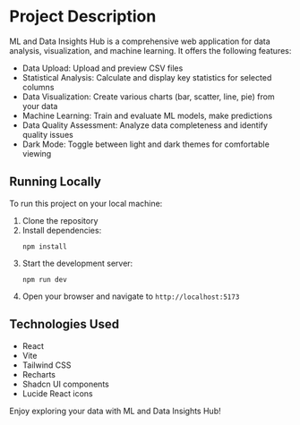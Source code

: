 # Project Description

ML and Data Insights Hub is a comprehensive web application for data analysis, visualization, and machine learning. It offers the following features:

- Data Upload: Upload and preview CSV files
- Statistical Analysis: Calculate and display key statistics for selected columns
- Data Visualization: Create various charts (bar, scatter, line, pie) from your data
- Machine Learning: Train and evaluate ML models, make predictions
- Data Quality Assessment: Analyze data completeness and identify quality issues
- Dark Mode: Toggle between light and dark themes for comfortable viewing

## Running Locally

To run this project on your local machine:

1. Clone the repository
2. Install dependencies:
   ```
   npm install
   ```
3. Start the development server:
   ```
   npm run dev
   ```
4. Open your browser and navigate to `http://localhost:5173`

## Technologies Used

- React
- Vite
- Tailwind CSS
- Recharts
- Shadcn UI components
- Lucide React icons

Enjoy exploring your data with ML and Data Insights Hub!
